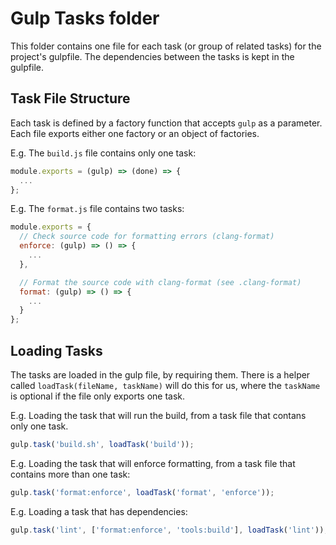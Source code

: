 # Gulp Tasks folder

This folder contains one file for each task (or group of related tasks) for the project's gulpfile.
The dependencies between the tasks is kept in the gulpfile.

## Task File Structure
Each task is defined by a factory function that accepts `gulp` as a parameter.
Each file exports either one factory or an object of factories.

E.g. The `build.js` file contains only one task:

```js
module.exports = (gulp) => (done) => {
  ...
};
```

E.g. The `format.js` file contains two tasks:

```js
module.exports = {
  // Check source code for formatting errors (clang-format)
  enforce: (gulp) => () => {
    ...
  },

  // Format the source code with clang-format (see .clang-format)
  format: (gulp) => () => {
    ...
  }
};

```

## Loading Tasks

The tasks are loaded in the gulp file, by requiring them. There is a helper called `loadTask(fileName, taskName)`
will do this for us, where the `taskName` is optional if the file only exports one task.

E.g. Loading the task that will run the build, from a task file that contans only one task.

```js
gulp.task('build.sh', loadTask('build'));
```

E.g. Loading the task that will enforce formatting, from a task file that contains more than one task:

```js
gulp.task('format:enforce', loadTask('format', 'enforce'));
```

E.g. Loading a task that has dependencies:

```js
gulp.task('lint', ['format:enforce', 'tools:build'], loadTask('lint'));
```